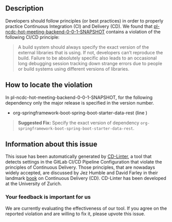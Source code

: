
## Description
Developers should follow principles (or best practices) in order to properly practice Continuous Integration (CI) and Delivery (CD).
We found that [pl-ncdc-hot-meeting-backend-0-0-1-SNAPSHOT](https://gitlab.com/foxmr/meetroomfun/blob/master/.gitlab-ci.yml) contains a violation of the following CI/CD principle:

> A build system should always specify the exact version of the external libraries that is using.
If not, developers can’t reproduce the build. Failure to be absolutely specific also leads to an occasional long debugging session tracking down strange errors due to people or build systems using different versions of libraries.

## How to locate the violation

In pl-ncdc-hot-meeting-backend-0-0-1-SNAPSHOT, for the following dependency only the major release is specified in the version number.

* org-springframework-boot-spring-boot-starter-data-rest (line )

> **Suggested Fix:** Specify the exact version of dependency `org-springframework-boot-spring-boot-starter-data-rest`.

## Information about this issue

This issue has been automatically generated by [CD-Linter](https://gitlab.com/Jancso/configuration-analytics), a tool that detects settings in the GitLab CI/CD Pipeline Configuration that violate the principles of Continuous Delivery. Those principles, that are nowadays widely accepted, are discussed by Jez Humble and David Farley in their landmark [book](https://www.oreilly.com/library/view/continuous-delivery-reliable/9780321670250/) on Continuous Delivery (CD). CD-Linter has been developed at the University of Zurich.

### Your feedback is important for us
We are currently evaluating the effectiveness of our tool. If you agree on the reported violation and are willing to fix it, please upvote this issue.